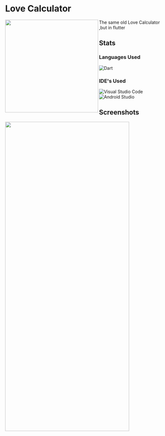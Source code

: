# Love Calculator

<img align="left" src="https://github.com/fal3n-4ngel/Love-Calculator-Flutter/blob/v1.0.1/image/2.jpg" width="300" height="300" />
The same old Love Calculator ,but in flutter


## Stats
### Languages Used
![Dart](https://img.shields.io/badge/dart-%230175C2.svg?style=for-the-badge&logo=dart&logoColor=white)

### IDE's Used

![Visual Studio Code](https://img.shields.io/badge/Visual%20Studio%20Code-0078d7.svg?style=for-the-badge&logo=visual-studio-code&logoColor=white)
![Android Studio](https://img.shields.io/badge/Android%20Studio-3DDC84.svg?style=for-the-badge&logo=android-studio&logoColor=white)




## Screenshots

<img align ="left" src ="https://github.com/fal3n-4ngel/Love-Calculator-Flutter/blob/v1.0.1/image/Screenshot_1643088494.png" width = "400" height ="1000" />
